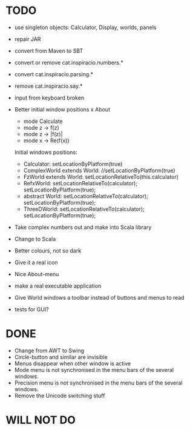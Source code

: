 # TODO

* use singleton objects: Calculator, Display, worlds, panels
* repair JAR
* convert from Maven to SBT
* convert or remove cat.inspiracio.numbers.*
* convert cat.inspiracio.parsing.*
* remove cat.inspiracio.say.*
* input from keyboard broken
* Better initial window positions
    x About
    - mode Calculate
    - mode z -> f(z)
    - mode z -> |f(z)|
    - mode x -> Re(f(x))
    
    Initial windows positions:
    - Calculator: setLocationByPlatform(true)
    - ComplexWorld extends World: //setLocationByPlatform(true)
    - FzWorld extends World: setLocationRelativeTo(this.calculator)
    - RefxWorld: setLocationRelativeTo(calculator); setLocationByPlatform(true);
    - abstract World: setLocationRelativeTo(calculator); setLocationByPlatform(true);
    - ThreeDWorld: setLocationRelativeTo(calculator); setLocationByPlatform(true);
    
* Take complex numbers out and make into Scala library
* Change to Scala
* Better colours, not so dark
* Give it a real icon
* Nice About-menu
* make a real executable application
* Give World windows a toolbar instead of buttons and menus to read
* tests for GUI?

# DONE

* Change from AWT to Swing
* Circle-button and similar are invisible
* Menus disappear when other window is active
* Mode menu is not synchronised in the menu bars of the several windows.
* Precision menu is not synchronised in the menu bars of the several windows.
* Remove the Unicode switching stuff

# WILL NOT DO

